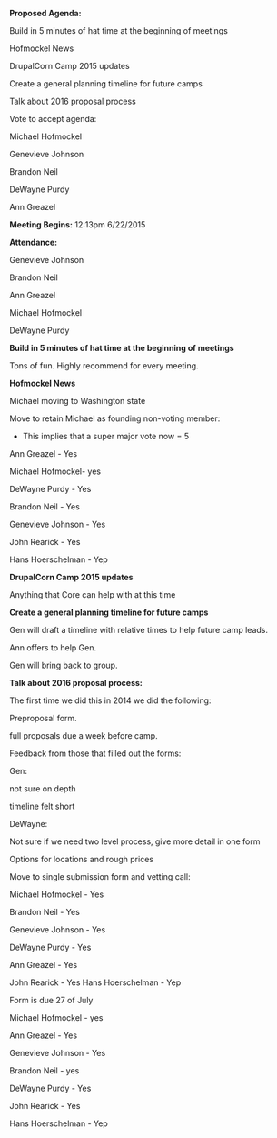 **Proposed Agenda:**

Build in 5 minutes of hat time at the beginning of meetings

Hofmockel News

DrupalCorn Camp 2015 updates

Create a general planning timeline for future camps

Talk about 2016 proposal process

Vote to accept agenda:

Michael Hofmockel

Genevieve Johnson

Brandon Neil

DeWayne Purdy

Ann Greazel

**Meeting Begins:** 12:13pm 6/22/2015

**Attendance:**

Genevieve Johnson

Brandon Neil

Ann Greazel

Michael Hofmockel

DeWayne Purdy

**Build in 5 minutes of hat time at the beginning of meetings**

Tons of fun. Highly recommend for every meeting.

**Hofmockel News**

Michael moving to Washington state

Move to retain Michael as founding non-voting member:

* This implies that a super major vote now = 5

Ann Greazel - Yes

Michael Hofmockel- yes

DeWayne Purdy - Yes

Brandon Neil - Yes

Genevieve Johnson - Yes

John Rearick - Yes

Hans Hoerschelman - Yep

**DrupalCorn Camp 2015 updates**

Anything that Core can help with at this time

**Create a general planning timeline for future camps**

Gen will draft a timeline with relative times to help future camp leads.

Ann offers to help Gen.

Gen will bring back to group.

**Talk about 2016 proposal process:**

The first time we did this in 2014 we did the following:

Preproposal form.

full proposals due a week before camp.

Feedback from those that filled out the forms:

Gen:

not sure on depth

timeline felt short

DeWayne:

Not sure if we need two level process, give more detail in one form

Options for locations and rough prices

Move to single submission form and vetting call:

Michael Hofmockel - Yes

Brandon Neil - Yes

Genevieve Johnson - Yes

DeWayne Purdy - Yes

Ann Greazel - Yes

John Rearick - Yes
Hans Hoerschelman - Yep

Form is due 27 of July

Michael Hofmockel - yes

Ann Greazel - Yes

Genevieve Johnson - Yes

Brandon Neil - yes

DeWayne Purdy - Yes

John Rearick - Yes

Hans Hoerschelman - Yep

